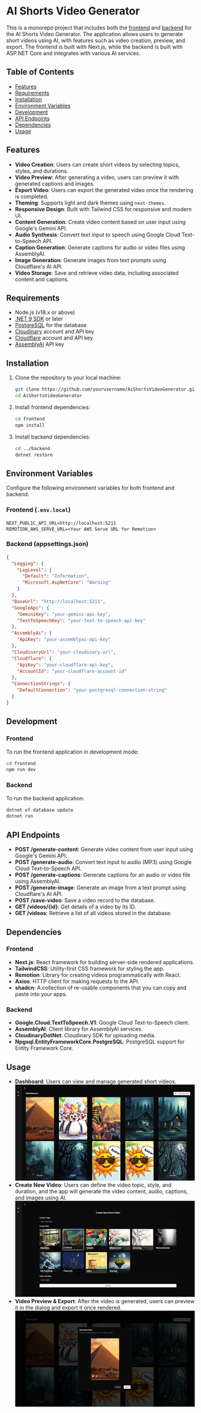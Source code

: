 # AI Shorts Video Generator

This is a monorepo project that includes both the [frontend](./frontend/README.md) and [backend](./backend/README.md) for the AI Shorts Video Generator. The application allows users to generate short videos using AI, with features such as video creation, preview, and export. The frontend is built with Next.js, while the backend is built with ASP.NET Core and integrates with various AI services.

## Table of Contents

- [Features](#features)
- [Requirements](#requirements)
- [Installation](#installation)
- [Environment Variables](#environment-variables)
- [Development](#development)
- [API Endpoints](#api-endpoints)
- [Dependencies](#dependencies)
- [Usage](#usage)

## Features

- **Video Creation**: Users can create short videos by selecting topics, styles, and durations.
- **Video Preview**: After generating a video, users can preview it with generated captions and images.
- **Export Video**: Users can export the generated video once the rendering is completed.
- **Theming**: Supports light and dark themes using `next-themes`.
- **Responsive Design**: Built with Tailwind CSS for responsive and modern UI.
- **Content Generation**: Create video content based on user input using Google's Gemini API.
- **Audio Synthesis**: Convert text input to speech using Google Cloud Text-to-Speech API.
- **Caption Generation**: Generate captions for audio or video files using AssemblyAI.
- **Image Generation**: Generate images from text prompts using Cloudflare's AI API.
- **Video Storage**: Save and retrieve video data, including associated content and captions.

## Requirements

- Node.js (v18.x or above)
- [.NET 9 SDK](https://dotnet.microsoft.com/download/dotnet) or later
- [PostgreSQL](https://www.postgresql.org/download/) for the database
- [Cloudinary](https://cloudinary.com/) account and API key
- [Cloudflare](https://www.cloudflare.com/) account and API key
- [AssemblyAI](https://www.assemblyai.com/) API key

## Installation

1. Clone the repository to your local machine:

    ```bash
    git clone https://github.com/yourusername/AiShortsVideoGenerator.git
    cd AiShortsVideoGenerator
    ```

2. Install frontend dependencies:

    ```bash
    cd frontend
    npm install
    ```

3. Install backend dependencies:

    ```bash
    cd ../backend
    dotnet restore
    ```

## Environment Variables

Configure the following environment variables for both frontend and backend:

### Frontend (`.env.local`)

```plaintext
NEXT_PUBLIC_API_URL=http://localhost:5211
REMOTION_AWS_SERVE_URL=<Your AWS Serve URL for Remotion>
```

### Backend (appsettings.json)
```json
{
  "Logging": {
    "LogLevel": {
      "Default": "Information",
      "Microsoft.AspNetCore": "Warning"
    }
  },
  "BaseUrl": "http://localhost:5211",
  "GoogleApi": {
    "GeminiKey": "your-gemini-api-key",
    "TextToSpeechKey": "your-text-to-speech-api-key"
  },
  "AssemblyAi": {
    "ApiKey": "your-assemblyai-api-key"
  },
  "CloudinaryUrl": "your-cloudinary-url",
  "Cloudflare": {
    "ApiKey": "your-cloudflare-api-key",
    "AccountId": "your-cloudflare-account-id"
  },
  "ConnectionStrings": {
    "DefaultConnection": "your-postgresql-connection-string"
  }
}
```

## Development

### Frontend
To run the frontend application in development mode:

```bash
cd frontend
npm run dev
```

### Backend
To run the backend application:

```bash
dotnet ef database update
dotnet run
```

## API Endpoints

- **POST /generate-content**: Generate video content from user input using Google's Gemini API.
- **POST /generate-audio**: Convert text input to audio (MP3) using Google Cloud Text-to-Speech API.
- **POST /generate-captions**: Generate captions for an audio or video file using AssemblyAI.
- **POST /generate-image**: Generate an image from a text prompt using Cloudflare's AI API.
- **POST /save-video**: Save a video record to the database.
- **GET /videos/{id}**: Get details of a video by its ID.
- **GET /videos**: Retrieve a list of all videos stored in the database.

## Dependencies

### Frontend

- **Next.js**: React framework for building server-side rendered applications.
- **TailwindCSS**: Utility-first CSS framework for styling the app.
- **Remotion**: Library for creating videos programmatically with React.
- **Axios**: HTTP client for making requests to the API.
- **shadcn**: A collection of re-usable components that you can copy and paste into your apps.

### Backend

- **Google.Cloud.TextToSpeech.V1**: Google Cloud Text-to-Speech client.
- **AssemblyAI**: Client library for AssemblyAI services.
- **CloudinaryDotNet**: Cloudinary SDK for uploading media.
- **Npgsql.EntityFrameworkCore.PostgreSQL**: PostgreSQL support for Entity Framework Core.

## Usage

- **Dashboard**: Users can view and manage generated short videos.
![Image of the dashboard page](./_docs/dashboard.png)
- **Create New Video**: Users can define the video topic, style, and duration, and the app will generate the video content, audio, captions, and images using AI.
![Image of the create new video page](./_docs/create-new.png)
- **Video Preview & Export**: After the video is generated, users can preview it in the dialog and export it once rendered.
![Image of the preview and export video](./_docs/preview-video.png)
